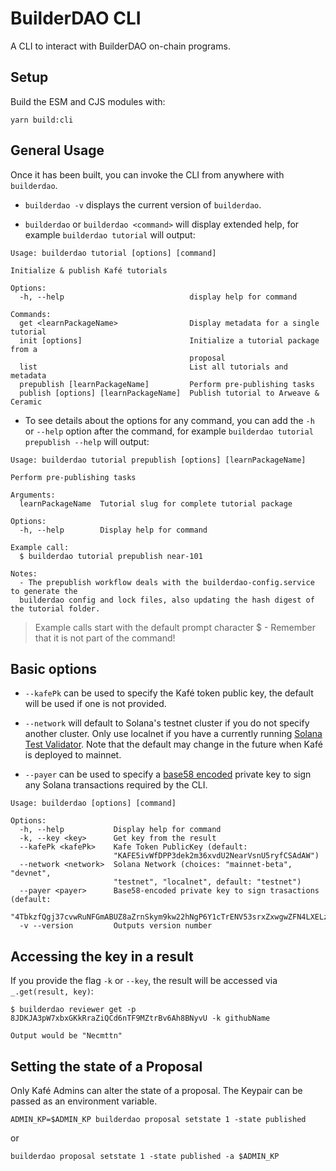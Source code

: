 # BuilderDAO CLI

A CLI to interact with BuilderDAO on-chain programs.

## Setup

Build the ESM and CJS modules with:

```text
yarn build:cli
```

## General Usage

Once it has been built, you can invoke the CLI from anywhere with `builderdao`.

- `builderdao -v` displays the current version of `builderdao`.

- `builderdao` or `builderdao <command>` will display extended help, for example `builderdao tutorial` will output:

```text
Usage: builderdao tutorial [options] [command]

Initialize & publish Kafé tutorials

Options:
  -h, --help                            display help for command

Commands:
  get <learnPackageName>                Display metadata for a single tutorial
  init [options]                        Initialize a tutorial package from a
                                        proposal
  list                                  List all tutorials and metadata
  prepublish [learnPackageName]         Perform pre-publishing tasks
  publish [options] [learnPackageName]  Publish tutorial to Arweave & Ceramic
```

- To see details about the options for any command, you can add the `-h` or `--help` option after the command, for example `builderdao tutorial prepublish --help` will output:

```text
Usage: builderdao tutorial prepublish [options] [learnPackageName]

Perform pre-publishing tasks

Arguments:
  learnPackageName  Tutorial slug for complete tutorial package

Options:
  -h, --help        Display help for command

Example call:
  $ builderdao tutorial prepublish near-101

Notes:
  - The prepublish workflow deals with the builderdao-config.service to generate the
  builderdao config and lock files, also updating the hash digest of the tutorial folder.
```

> Example calls start with the default prompt character $ - Remember that it is not part of the command!

## Basic options

- `--kafePk` can be used to specify the Kafé token public key, the default will be used if one is not provided.

- `--network` will default to Solana's testnet cluster if you do not specify another cluster. Only use localnet if you have a currently running [Solana Test Validator](https://docs.solana.com/developing/test-validator). Note that the default may change in the future when Kafé is deployed to mainnet.

- `--payer` can be used to specify a [base58 encoded](https://tools.ietf.org/id/draft-msporny-base58-01.html#alphabet) private key to sign any Solana transactions required by the CLI.

```text
Usage: builderdao [options] [command]

Options:
  -h, --help           Display help for command
  -k, --key <key>      Get key from the result
  --kafePk <kafePk>    Kafe Token PublicKey (default:
                       "KAFE5ivWfDPP3dek2m36xvdU2NearVsnU5ryfCSAdAW")
  --network <network>  Solana Network (choices: "mainnet-beta", "devnet",
                       "testnet", "localnet", default: "testnet")
  --payer <payer>      Base58-encoded private key to sign trasactions (default:
                       "4TbkzfQgj37cvwRuNFGmABUZ8aZrnSkym9kw22hNgP6Y1cTrENV53srxZxwgwZFN4LXELzBnN2v3q8DjsgjFJU5e")
  -v --version         Outputs version number
```

## Accessing the key in a result

If you provide the flag `-k` or `--key`, the result will be accessed via `_.get(result, key)`:

```text
$ builderdao reviewer get -p 8JDKJA3pW7xbxGKkRraZiQCd6nTF9MZtrBv6Ah8BNyvU -k githubName

Output would be "Necmttn"
```

## Setting the state of a Proposal

Only Kafé Admins can alter the state of a proposal. The Keypair can be passed as an environment variable.

```text
ADMIN_KP=$ADMIN_KP builderdao proposal setstate 1 -state published
```

or

```text
builderdao proposal setstate 1 -state published -a $ADMIN_KP
```
